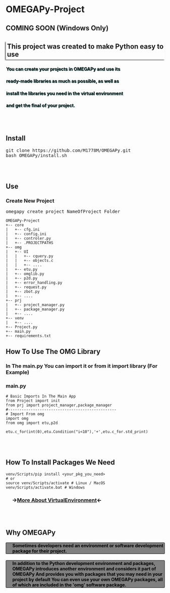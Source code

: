 # OMEGAPy-Project

## COMING SOON (Windows Only)

<h2 style="box-shadow:-2px 1.5px 3px rgb(68,68,68);padding:4px">This project was created to make Python easy to use</h2>


<h4 style="padding-left:10px;padding:1px;text-shadow:1px 1px rgb(36,100,100);"> You can create your projects in OMEGAPy and use its </h4>
<h4 style="padding-left:10px;padding:1px;text-shadow:1px 1px rgb(36,100,100);"> ready-made libraries as much as possible, as well as </h4>
<h4 style="padding-left:10px;padding:1px;text-shadow:1px 1px rgb(36,100,100);"> install the libraries you need in the virtual environment</h4>
<h4 style="padding-left:10px;padding:1px;text-shadow:1px 1px rgb(36,100,100);"> and get the final of your project. </h4>

<br>
<br>

## Install
<pre>
git clone https://github.com/M1778M/OMEGAPy.git
bash OMEGAPy/install.sh
</pre>

<br>
<br>

## Use
### Create New Project
<pre>
omegapy create project NameOfProject_Folder
</pre>
```
OMEGAPy-Project
+-- core
|   +-- cfg.ini
|   +-- config.ini
|   +-- controler.py
|   +-- .PROJECTPATHS
+-- omg
|   +-- UI
|   |   +-- cquery.py
|   |   +-- objects.c
|   |   +-- ....
|   +-- etu.py
|   +-- omglib.py
|   +-- p2d.py
|   +-- error_handling.py
|   +-- request.py
|   +-- zbot.py
|   +-- ....
+-- prj
|   +-- project_manager.py
|   +-- package_manager.py
|   +-- ....
+-- venv
|   +-- ....
+-- Project.py
+-- main.py
+-- requirements.txt
```

## How To Use The OMG Library
### In The main.py You can import it or from it import library (For Example)
### main.py
```
# Basic Imports In The Main App
from Project import init
from prj import project_manager,package_manager
#------------------------------------------------
# Import From omg
import omg
from omg import etu,p2d

etu.c_for(int(0),etu.Condition("i<10"),'+',etu.c_for.std_print)
```

<br>
<br>

## How To Install Packages We Need

```
venv/Scripts/pip install <your_pkg_you_need>
# or
source venv/Scripts/activate # Linux / MacOS
venv/Scripts/activate.bat # Windows
```
<h3 style="padding-left:20px;color:black">-><a href="https://docs.python.org/3/library/venv.html">More About VirtualEnvironment</a><-</h3>

<br>
<br>

## Why OMEGAPy
<h4 style="padding-left:20px;background-color:gray;color:black;border:1px solid black;border-radius:2px;">
Sometimes developers need an environment or software development package for their project.
</h4>
<h4 style="padding-left:20px;background-color:gray;color:black;border:1px solid black;border-radius:2px;">
In addition to the Python development environment and packages, OMEGAPy introduces another environment and considers it part of OMEGAPy
And provides you with packages that you may need in your project by default
You can even use your own OMEGAPy packages, all of which are included in the 'omg' software package.
</h4>
